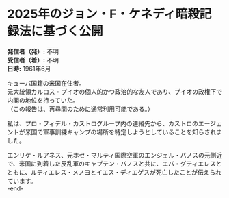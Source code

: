 # 2025年のジョン・F・ケネディ暗殺記録法に基づく公開

**発信者（発）:** 不明  
**受信者（着）:** 不明  
**日時:** 1961年6月  

キューバ国籍の米国在住者。  
元大統領カルロス・プイオの個人的かつ政治的な友人であり、プイオの政権下で内閣の地位を持っていた。  
（この報告は、再尋問のために通常利用可能である。）

私は、プロ・フィデル・カストログループ内の連絡先から、カストロのエージェントが米国で軍事訓練キャンプの場所を特定しようとしていることを知らされました。

エンリケ・ルアネス、元ホセ・マルティ国際空軍のエンジェル・バノスの元側近で、米国に到着した反乱軍のキャプテン・バノスと共に、エバ・グティエレスとともに、ルティエレス・メノヨとイエス・ディエゲスが死亡したことが伝えられています。  
-end-